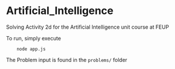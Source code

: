 # Artificial_Intelligence
Solving Activity 2d for the Artificial Intelligence unit course at FEUP

To run, simply execute

```
    node app.js
```

The Problem input is found in the `problems/` folder
